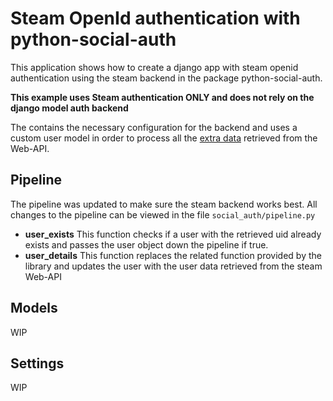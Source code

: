 # Steam OpenId authentication with python-social-auth

This application shows how to create a django app with steam openid
authentication using the steam backend in the package python-social-auth.

**This example uses Steam authentication ONLY and does not rely
on the django model auth backend**

The contains the necessary configuration for the backend and uses a
custom user model in order to process all the
[extra data](https://developer.valvesoftware.com/wiki/Steam_Web_API#GetPlayerSummaries_.28v0002.29)
retrieved from the Web-API.

## Pipeline

The pipeline was updated to make sure the steam backend works best.
All changes to the pipeline can be viewed in the file `social_auth/pipeline.py`

- **user_exists**
  This function checks if a user with the retrieved uid already exists
  and passes the user object down the pipeline if true.
- **user_details**
  This function replaces the related function provided by the library
  and updates the user with the user data retrieved from the steam
  Web-API

## Models

WIP

## Settings

WIP